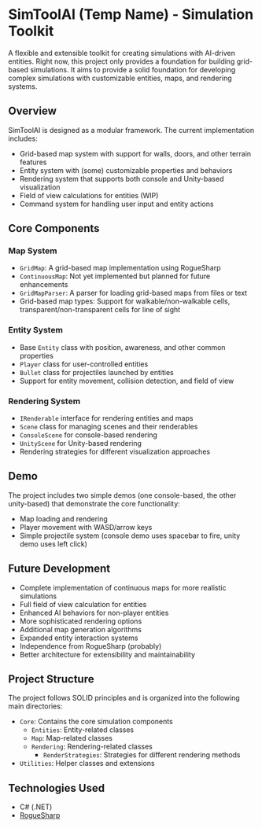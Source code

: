 # SimToolAI (Temp Name) - Simulation Toolkit

A flexible and extensible toolkit for creating simulations with AI-driven entities. Right now, this project only provides a 
foundation for building grid-based simulations. It aims to provide a solid foundation for developing complex simulations with customizable entities, maps, and rendering systems.

## Overview

SimToolAI is designed as a modular framework. The current implementation includes:

- Grid-based map system with support for walls, doors, and other terrain features
- Entity system with (some) customizable properties and behaviors
- Rendering system that supports both console and Unity-based visualization
- Field of view calculations for entities (WIP)
- Command system for handling user input and entity actions

## Core Components

### Map System
- `GridMap`: A grid-based map implementation using RogueSharp
- `ContinuousMap`: Not yet implemented but planned for future enhancements
- `GridMapParser`: A parser for loading grid-based maps from files or text
- Grid-based map types: Support for walkable/non-walkable cells, transparent/non-transparent cells for line of sight

### Entity System
- Base `Entity` class with position, awareness, and other common properties
- `Player` class for user-controlled entities
- `Bullet` class for projectiles launched by entities
- Support for entity movement, collision detection, and field of view

### Rendering System
- `IRenderable` interface for rendering entities and maps
- `Scene` class for managing scenes and their renderables
- `ConsoleScene` for console-based rendering
- `UnityScene` for Unity-based rendering
- Rendering strategies for different visualization approaches

## Demo

The project includes two simple demos (one console-based, the other unity-based) that demonstrate the core functionality:
- Map loading and rendering
- Player movement with WASD/arrow keys
- Simple projectile system (console demo uses spacebar to fire, unity demo uses left click)

## Future Development

- Complete implementation of continuous maps for more realistic simulations
- Full field of view calculation for entities
- Enhanced AI behaviors for non-player entities
- More sophisticated rendering options
- Additional map generation algorithms
- Expanded entity interaction systems
- Independence from RogueSharp (probably)
- Better architecture for extensibility and maintainability

## Project Structure

The project follows SOLID principles and is organized into the following main directories:
- `Core`: Contains the core simulation components
  - `Entities`: Entity-related classes
  - `Map`: Map-related classes
  - `Rendering`: Rendering-related classes
    - `RenderStrategies`: Strategies for different rendering methods
- `Utilities`: Helper classes and extensions

## Technologies Used

- C# (.NET)
- [RogueSharp](https://github.com/FaronBracy/RogueSharp/tree/main)